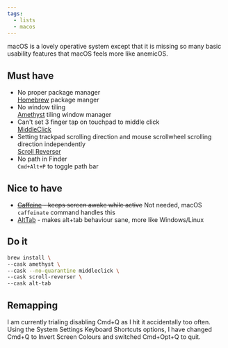 ```yaml
---
tags:
  - lists
  - macos
---
```

macOS is a lovely operative system except that it is missing so many basic usability features that macOS feels more like anemicOS.

## Must have

- No proper package manager  
   [Homebrew](https://brew.sh/) package manger
- No window tiling  
   [Amethyst](https://ianyh.com/amethyst/) tiling window manager
- Can't set  3 finger tap on touchpad to middle click  
   [MiddleClick](https://github.com/artginzburg/MiddleClick-Ventura)
- Setting trackpad scrolling direction and mouse scrollwheel scrolling direction independently  
   [Scroll Reverser](https://pilotmoon.com/scrollreverser/)
- No path in Finder  
  `Cmd+Alt+P` to toggle path bar

## Nice to have

- ~~[Caffeine](https://intelliscapesolutions.com/apps/caffeine) - keeps screen awake while active~~ Not needed, macOS `caffeinate` command handles this
- [AltTab](https://alt-tab-macos.netlify.app/) - makes alt+tab behaviour sane, more like Windows/Linux

## Do it

```sh
brew install \
--cask amethyst \
--cask --no-quarantine middleclick \
--cask scroll-reverser \
--cask alt-tab
```

## Remapping

I am currently trialing disabling Cmd+Q as I hit it accidentally too often. Using the System Settings Keyboard Shortcuts options, I have changed Cmd+Q to Invert Screen Colours and switched Cmd+Opt+Q to quit.